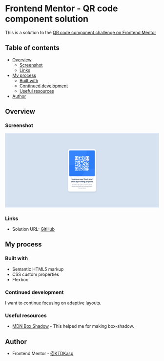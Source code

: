 # Frontend Mentor - QR code component solution

This is a solution to the [QR code component challenge on Frontend Mentor](https://www.frontendmentor.io/challenges/qr-code-component-iux_sIO_H)

## Table of contents

- [Overview](#overview)
  - [Screenshot](#screenshot)
  - [Links](#links)
- [My process](#my-process)
  - [Built with](#built-with)
  - [Continued development](#continued-development)
  - [Useful resources](#useful-resources)
- [Author](#author)

## Overview

### Screenshot

![QR Code solution screenshot](./qr-code-solution.jpg)

### Links

- Solution URL: [GitHub](https://github.com/KTDKasp/fmio-qr-code-layout)

## My process

### Built with

- Semantic HTML5 markup
- CSS custom properties
- Flexbox

### Continued development

I want to continue focusing on adaptive layouts.

### Useful resources

- [MDN Box Shadow](https://developer.mozilla.org/ru/docs/Web/CSS/box-shadow) - This helped me for making box-shadow.

## Author

- Frontend Mentor - [@KTDKasp](https://www.frontendmentor.io/profile/KTDKasp)
